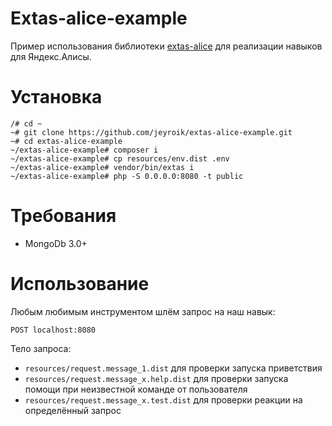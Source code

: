# Extas-alice-example

Пример использования библиотеки [extas-alice](https://github.com/jeyroik/extas-alice "Перейти к библиотеке extas-alice") для реализации навыков для Яндекс.Алисы.

# Установка

```
/# cd ~
~# git clone https://github.com/jeyroik/extas-alice-example.git
~# cd extas-alice-example
~/extas-alice-example# composer i
~/extas-alice-example# cp resources/env.dist .env
~/extas-alice-example# vendor/bin/extas i
~/extas-alice-example# php -S 0.0.0.0:8080 -t public
```

# Требования

- MongoDb 3.0+

# Использование

Любым любимым инструментом шлём запрос на наш навык:

```POST localhost:8080```

Тело запроса:

- `resources/request.message_1.dist` для проверки запуска приветствия
- `resources/request.message_x.help.dist` для проверки запуска помощи при неизвестной команде от пользователя
- `resources/request.message_x.test.dist` для проверки реакции на определённый запрос
